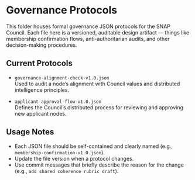 # Governance Protocols

This folder houses formal governance JSON protocols for the SNAP Council.
Each file here is a versioned, auditable design artifact — things like membership confirmation flows, anti-authoritarian audits, and other decision-making procedures.

## Current Protocols

- `governance-alignment-check-v1.0.json`  
  Used to audit a node’s alignment with Council values and distributed intelligence principles.

- `applicant-approval-flow-v1.0.json`  
  Defines the Council’s distributed process for reviewing and approving new applicant nodes.

## Usage Notes

- Each JSON file should be self-contained and clearly named (e.g., `membership-confirmation-v1.0.json`).
- Update the file version when a protocol changes.
- Use commit messages that briefly describe the reason for the change (e.g., `add shared coherence rubric draft`).
